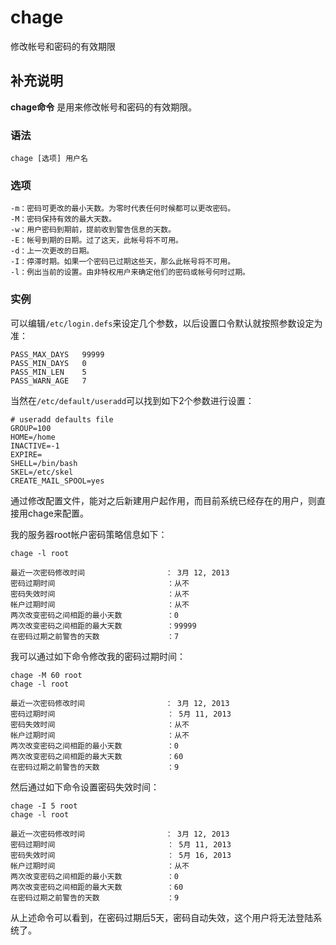 chage
===

修改帐号和密码的有效期限

## 补充说明

**chage命令** 是用来修改帐号和密码的有效期限。

###  语法

```shell
chage [选项] 用户名
```

###  选项

```shell
-m：密码可更改的最小天数。为零时代表任何时候都可以更改密码。
-M：密码保持有效的最大天数。
-w：用户密码到期前，提前收到警告信息的天数。
-E：帐号到期的日期。过了这天，此帐号将不可用。
-d：上一次更改的日期。
-I：停滞时期。如果一个密码已过期这些天，那么此帐号将不可用。
-l：例出当前的设置。由非特权用户来确定他们的密码或帐号何时过期。
```

###  实例

可以编辑`/etc/login.defs`来设定几个参数，以后设置口令默认就按照参数设定为准：

```shell
PASS_MAX_DAYS   99999
PASS_MIN_DAYS   0
PASS_MIN_LEN    5
PASS_WARN_AGE   7
```

当然在`/etc/default/useradd`可以找到如下2个参数进行设置：

```shell
# useradd defaults file
GROUP=100
HOME=/home
INACTIVE=-1
EXPIRE=
SHELL=/bin/bash
SKEL=/etc/skel
CREATE_MAIL_SPOOL=yes
```

通过修改配置文件，能对之后新建用户起作用，而目前系统已经存在的用户，则直接用chage来配置。

我的服务器root帐户密码策略信息如下：

```shell
chage -l root

最近一次密码修改时间                  ： 3月 12, 2013
密码过期时间                         ：从不
密码失效时间                         ：从不
帐户过期时间                         ：从不
两次改变密码之间相距的最小天数          ：0
两次改变密码之间相距的最大天数          ：99999
在密码过期之前警告的天数               ：7
```

我可以通过如下命令修改我的密码过期时间：

```shell
chage -M 60 root
chage -l root

最近一次密码修改时间                  ： 3月 12, 2013
密码过期时间                         ： 5月 11, 2013
密码失效时间                         ：从不
帐户过期时间                         ：从不
两次改变密码之间相距的最小天数          ：0
两次改变密码之间相距的最大天数          ：60
在密码过期之前警告的天数               ：9
```

然后通过如下命令设置密码失效时间：

```shell
chage -I 5 root
chage -l root

最近一次密码修改时间                  ： 3月 12, 2013
密码过期时间                         ： 5月 11, 2013
密码失效时间                         ： 5月 16, 2013
帐户过期时间                         ：从不
两次改变密码之间相距的最小天数          ：0
两次改变密码之间相距的最大天数          ：60
在密码过期之前警告的天数               ：9
```

从上述命令可以看到，在密码过期后5天，密码自动失效，这个用户将无法登陆系统了。


